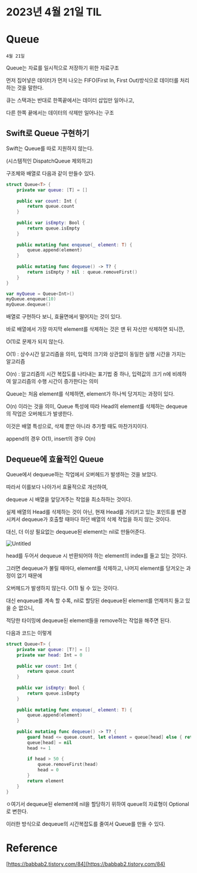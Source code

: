 # 2023년 4월 21일 TIL

# Queue

`4월 21일`

Queue는 자료를 일시적으로 저장하기 위한 자료구조

먼저 집어넣은 데이터가 먼저 나오는 FIFO(First In, First Out)방식으로 데이터를 처리하는 것을 말한다.

큐는 스택과는 반대로 한쪽끝에서는 데이터 삽입만 일어나고,

다른 한쪽 끝에서는 데이터의 삭제만 일어나는 구조

## Swift로 Queue 구현하기

Swift는 Queue를 따로 지원하지 않는다.

(시스템적인 DispatchQueue 제외하고)

구조체와 배열로 다음과 같이 만들수 있다.

```swift
struct Queue<T> {
    private var queue: [T] = []
    
    public var count: Int {
        return queue.count
    }
    
    public var isEmpty: Bool {
        return queue.isEmpty
    }
    
    public mutating func enqueue(_ element: T) {
        queue.append(element)
    }
    
    public mutating func dequeue() -> T? {
        return isEmpty ? nil : queue.removeFirst()
    }
}

var myQueue = Queue<Int>()
myQueue.enqueue(10)
myQueue.dequeue()
```

배열로 구현하다 보니, 효율면에서 떨어지는 것이 있다.

바로 배열에서 가장 마지막 element를 삭제하는 것은 맨 뒤 자신만 삭제하면 되니깐, 

O(1)로 문제가 되지 않는다.

O(1) : 상수시간 알고리즘을 의미, 입력의 크기와 상관없이 동일한 실행 시간을 가지는 알고리즘

O(n) : 알고리즘의 시간 복잡도를 나타내는 표기법 중 하나, 입력값의 크기 n에 비례하여 알고리즘의 수행 시간이 증가한다는 의미

Queue는 처음 element를 삭제하면, element가 하나씩 당겨지는 과정이 있다. 

O(n) 이라는 것을 의미, Queue 특성에 따라 Head의 element를 삭제하는 dequeue의 작업은 오버헤드가 발생한다.

이것은 배열 특성으로, 삭제 뿐만 아니라 추가할 때도 마찬가지이다.

append의 경우 O(1), insert의 경우 O(n)

## Dequeue에 효율적인 Queue

Queue에서 dequeue하는 작업에서 오버헤드가 발생하는 것을 보았다.

따라서 이를보다 나아가서 효율적으로 개선하여,

dequeue 시 배열을 앞당겨주는 작업을 최소하하는 것이다.

실제 배열의 Head를 삭제하는 것이 아닌, 현재 Head를 가리키고 있는 포인트를 변경시켜서 dequeue가 호출할 때마다 하던 배열의 삭제 작업을 하지 않는 것이다.

대신, 더 이상 필요없는 dequeue된 element는 nil로 만들어준다.

![Untitled](https://s3-us-west-2.amazonaws.com/secure.notion-static.com/ecf4c2f9-f721-47c8-a4b9-539ddeb045bb/Untitled.png)

head를 두어서 dequeue 시 반환되어야 하는 element의 index를 들고 있는 것이다.

그러면 dequeue가 불릴 때마다, element를 삭제하고, 나머지 element를 당겨오는 과정이 없기 때문에

오버헤드가 발생하지 않는다. O(1) 될 수 있는 것이다.

대신 enqueue를 계속 할 수록, nil로 할당된 dequeue된 element를 언제까지 들고 있을 순 없으니,

적당한 타이밍에 dequeue된 element들을 remove하는 작업을 해주면 된다.

다음과 코드는 이렇게

```swift
struct Queue<T> {
    private var queue: [T?] = []
    private var head: Int = 0
    
    public var count: Int {
        return queue.count
    }
    
    public var isEmpty: Bool {
        return queue.isEmpty
    }
    
    public mutating func enqueue(_ element: T) {
        queue.append(element)
    }
    
    public mutating func dequeue() -> T? {
        guard head <= queue.count, let element = queue[head] else { return nil }
        queue[head] = nil
        head += 1
        
        if head > 50 {
            queue.removeFirst(head)
            head = 0
        }
        return element
    }
}
```

ㅇ여기서 dequeue된 element에 nil을 할당하기 위하여 queue의 자료형이 Optional로 변한다.

이러한 방식으로 dequeue의 시간복잡도를 줄여서 Queue를 만들 수 있다.

# Reference

[https://babbab2.tistory.com/84](https://babbab2.tistory.com/84)
